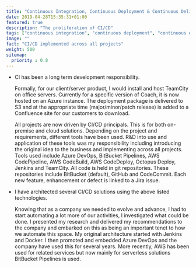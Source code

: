 ```yaml
---
title: "Continuous Integration, Continuous Deployment & Continuous Delivery"
date: 2019-04-28T15:35:31+01:00
featured: true
description: "The proliferation of CI/CD"
tags: ["continuous integration", "continuous deployment", "continuous delivery", "BitBucket Pipelines", "AWS CodeBuild", "AWS CodePipeLine", "AWS CodeDeploy", "AWS CodeCommit", "GitHub", "Azure DevOps"]
image: ""
fact: "CI/CD implemented across all projects"
weight: 500
sitemap:
  priority : 0.8
---
```


- CI has been a long term development responsibility. 
   
    Formally, for our client/server product, I would install and host TeamCity on office servers. Currently for a specific version of Coach, it is now hosted on an Azure instance.  The deployment package is delivered to S3 and at the appropriate time (major/minor/patch release) is added to a Confluence site for our customers to download.  

    All projects are now driven by CI/CD principals.  This is for both on-premise and cloud solutions.  Depending on the project and requirements, different tools have been used.  R&D into use and application of these tools was my responsibility including introducing the original idea to the business and implementing across all projects.  Tools used include Azure DevOps, BitBucket Pipelines, AWS CodePipeline, AWS CodeBuild, AWS CodeDeploy, Octopus Deploy, Jenkins and TeamCity.  All code is held in git repositories.  These repositories include BitBucket (default), GitHub and CodeCommit.  Each new feature, enhancement or defect is linked to a Jira issue.  

- I have architected several CI/CD solutions using the above listed technologies.  

    Knowing that as a company we needed to evolve and advance, I had to start automating a lot more of our activities, I investigated what could be done. I presented my research and delivered my recommendations to the company and embarked on this as being an important tenet to how we automate this space.  My original architecture started with Jenkins and Docker. I then promoted and embedded Azure DevOps and the company have used this for several years.  More recently, AWS has been used for related services but now mainly for serverless solutions BitBucket Pipelines is used.

